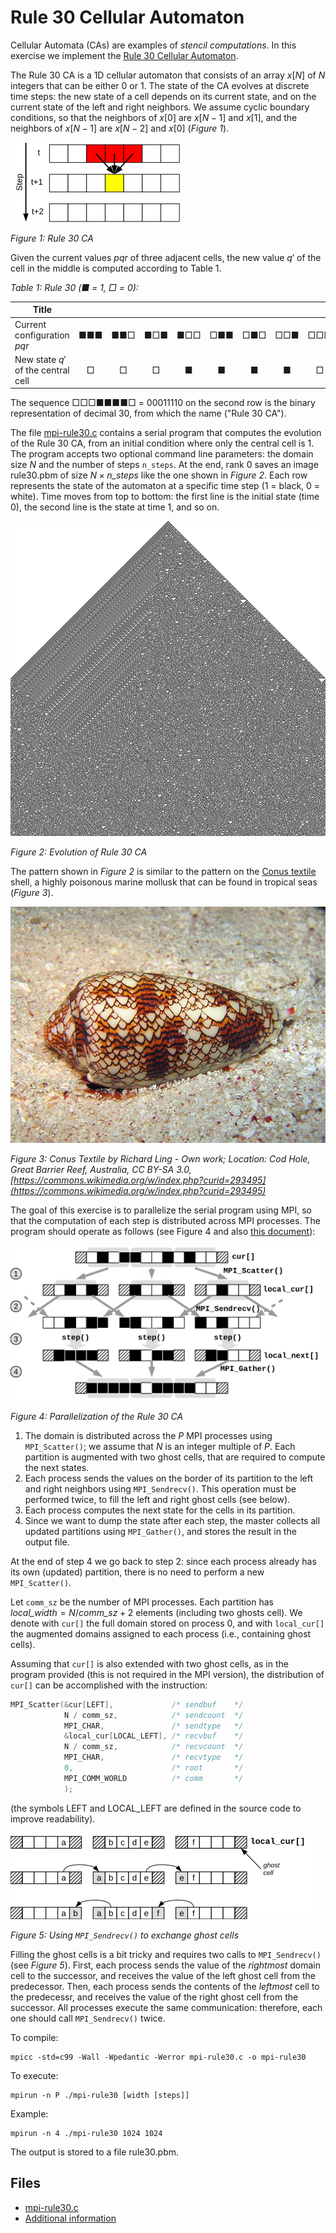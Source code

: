# Rule 30 Cellular Automaton

Cellular Automata (CAs) are examples of *stencil computations*. In this exercise we implement the
[Rule 30 Cellular Automaton](https://en.wikipedia.org/wiki/Rule_30).

The Rule 30 CA is a 1D cellular automaton that consists of an array $x[N]$ of $N$ integers that can be either $0$ or $1$.
The state of the CA evolves at discrete time steps: the new state of a cell depends on its current state,
and on the current state of the left and right neighbors.
We assume cyclic boundary conditions, so that the neighbors of $x[0]$ are $x[N-1]$ and $x[1]$, and the neighbors of $x[N-1]$ are
$x[N-2]$ and $x[0]$ (*Figure 1*).

![Figure 1: Rule 30 CA](img/rule30.png)

*Figure 1: Rule 30 CA*

Given the current values $pqr$ of three adjacent cells, the new value $q'$ of the cell in the middle is computed according to
Table 1.

*Table 1: Rule 30 (■ = 1, □ = 0):*

| Title                              |     |     |     |     |     |     |     |     |
|------------------------------------|:---:|:---:|:---:|:---:|:---:|:---:|:---:|:---:|
| Current configuration $pqr$        | ■■■ | ■■□ | ■□■ | ■□□ | □■■ | □■□ | □□■ | □□□ |
| New state $q'$ of the central cell | □   | □   | □   | ■   | ■   | ■   | ■   | □   |

The sequence □□□■■■■□ = 00011110 on the second row is the binary representation of decimal 30, from which the name ("Rule 30 CA").

The file [mpi-rule30.c](base/mpi-rule30.c) contains a serial program that computes the evolution of the Rule 30 CA, from an
initial condition where only the central cell is 1.
The program accepts two optional command line parameters: the domain size $N$ and the number of steps `n_steps`.
At the end, rank 0 saves an image rule30.pbm of size $N \times \textit{n\_steps}$ like the one shown in *Figure 2*.
Each row represents the state of the automaton at a specific time step (1 = black, 0 = white).
Time moves from top to bottom: the first line is the initial state (time 0), the second line is the state at time 1, and so on.

![Figure 2: Evolution of Rule 30 CA](img/rule30-evolution.png)

*Figure 2: Evolution of Rule 30 CA*

The pattern shown in *Figure 2* is similar to the pattern on the [Conus textile](https://en.wikipedia.org/wiki/Conus_textile)
shell, a highly poisonous marine mollusk that can be found in tropical seas (*Figure 3*).

![Figure 3: Conus Textile by Richard Ling](img/conus-textile.jpg)

*Figure 3: Conus Textile by Richard Ling - Own work; Location: Cod Hole, Great Barrier Reef, Australia, CC BY-SA 3.0,
[https://commons.wikimedia.org/w/index.php?curid=293495](https://commons.wikimedia.org/w/index.php?curid=293495)*

The goal of this exercise is to parallelize the serial program using MPI, so that the computation of each step is distributed
across MPI processes. The program should operate as follows (see Figure 4 and also [this document](base/mpi-rule30.pdf)):

![Figure 4: Parallelization of the Rule 30 CA](img/rule30-parallelization.png)

*Figure 4: Parallelization of the Rule 30 CA*

1. The domain is distributed across the $P$ MPI processes using `MPI_Scatter()`; we assume that $N$ is an integer multiple of $P$.
   Each partition is augmented with two ghost cells, that are required to compute the next states.
2. Each process sends the values on the border of its partition to the left and right neighbors using `MPI_Sendrecv()`.
   This operation must be performed twice, to fill the left and right ghost cells (see below).
3. Each process computes the next state for the cells in its partition.
4. Since we want to dump the state after each step, the master collects all updated partitions using `MPI_Gather()`, and stores
   the result in the output file.

At the end of step 4 we go back to step 2: since each process already has its own (updated) partition, there is no need to perform
a new `MPI_Scatter()`.

Let `comm_sz` be the number of MPI processes. Each partition has $\mathit{local\_width} = N / \mathit{comm\_sz} + 2$ elements
(including two ghosts cell). We denote with `cur[]` the full domain stored on process $0$, and with `local_cur[]` the augmented
domains assigned to each process (i.e., containing ghost cells).

Assuming that `cur[]` is also extended with two ghost cells, as in the program provided (this is not required in the MPI version),
the distribution of `cur[]` can be accomplished with the instruction:

```C
MPI_Scatter(&cur[LEFT],             /* sendbuf    */
            N / comm_sz,            /* sendcount  */
            MPI_CHAR,               /* sendtype   */
            &local_cur[LOCAL_LEFT], /* recvbuf    */
            N / comm_sz,            /* recvcount  */
            MPI_CHAR,               /* recvtype   */
            0,                      /* root       */
            MPI_COMM_WORLD          /* comm       */
            );
```

(the symbols LEFT and LOCAL_LEFT are defined in the source code to improve readability).

![Figure 5: Using `MPI_Sendrecv()` to exchange ghost cells](img/rule30-sendrecv.png)

*Figure 5: Using `MPI_Sendrecv()` to exchange ghost cells*

Filling the ghost cells is a bit tricky and requires two calls to `MPI_Sendrecv()` (see *Figure 5*).
First, each process sends the value of the *rightmost* domain cell to the successor, and receives the value of the left ghost cell
from the predecessor.
Then, each process sends the contents of the *leftmost* cell to the predecessr, and receives the value of the right ghost cell
from the successor. All processes execute the same communication: therefore, each one should call `MPI_Sendrecv()` twice.

To compile:

```shell
mpicc -std=c99 -Wall -Wpedantic -Werror mpi-rule30.c -o mpi-rule30
```

To execute:

```shell
mpirun -n P ./mpi-rule30 [width [steps]]
```

Example:

```shell
mpirun -n 4 ./mpi-rule30 1024 1024
```

The output is stored to a file rule30.pbm.

## Files

- [mpi-rule30.c](base/mpi-rule30.c)
- [Additional information](base/mpi-rule30.pdf)
